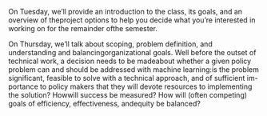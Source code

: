 On  Tuesday,  we’ll  provide  an  introduction  to  the  class,  its  goals,  and  an  overview  of  theproject options to help you decide what you’re interested in working on for the remainder ofthe semester.

On Thursday, we’ll talk about scoping, problem definition, and understanding and balancingorganizational goals.  Well before the outset of technical work, a decision needs to be madeabout whether a given policy problem can and should be addressed with machine learning:is the problem significant, feasible to solve with a technical approach, and of sufficient im-portance to policy makers that they will devote resources to implementing the solution? Howwill success be measured? How will (often competing) goals of efficiency, effectiveness, andequity be balanced?
